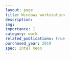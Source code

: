 ```yaml
---
layout: page
title: Windows workstation
description:
img:
importance: 1
category: work
related_publications: true
purchased_year: 2019
spec: intel Xeon
---
```

